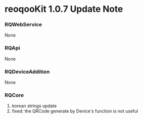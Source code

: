 #  reoqooKit 1.0.7 Update Note

### RQWebService
None

### RQApi
None

### RQDeviceAddition
None

### RQCore
1. korean strings update
2. fixed: the QRCode generate by Device's function is not useful 
